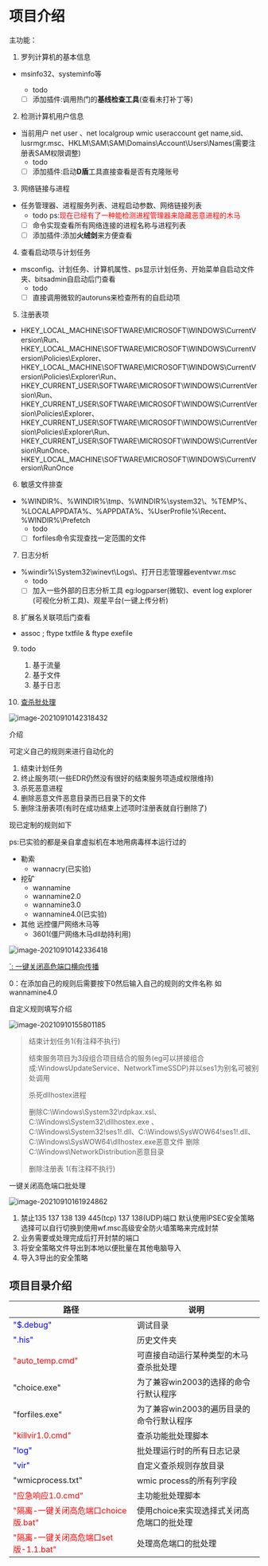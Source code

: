 # 项目介绍

主功能：

1. 罗列计算机的基本信息 

* msinfo32、systeminfo等
  * todo
  
  * [ ] 添加插件:调用热门的**基线检查工具**(查看未打补丁等)

2. 检测计算机用户信息 

* 当前用户 net user 、net localgroup wmic useraccount get name,sid、lusrmgr.msc、HKLM\SAM\SAM\Domains\Account\Users\Names(需要注册表SAM权限调整)
  * todo
  * [ ] 添加插件:启动**D盾**工具直接查看是否有克隆账号

3. 网络链接与进程 

* 任务管理器、进程服务列表、进程启动参数、网络链接列表
  * todo ps:<font color=red>现在已经有了一种能检测进程管理器来隐藏恶意进程的木马</font>
  * [ ] 命令实现查看所有网络连接的进程名称与进程列表
  * [ ] 添加插件:添加**火绒剑**来方便查看

4. 查看启动项与计划任务

* msconfig、计划任务、计算机属性、ps显示计划任务、开始菜单自启动文件夹、bitsadmin自启动后门查看
  * todo
  * [ ] 直接调用微软的autoruns来检查所有的自启动项

5. 注册表项

* HKEY_LOCAL_MACHINE\SOFTWARE\MICROSOFT\WINDOWS\CurrentVersion\Run、HKEY_LOCAL_MACHINE\SOFTWARE\MICROSOFT\WINDOWS\CurrentVersion\Policies\Explorer、HKEY_LOCAL_MACHINE\SOFTWARE\MICROSOFT\WINDOWS\CurrentVersion\Policies\Explorer\Run、HKEY_CURRENT_USER\SOFTWARE\MICROSOFT\WINDOWS\CurrentVersion\Run、HKEY_CURRENT_USER\SOFTWARE\MICROSOFT\WINDOWS\CurrentVersion\Policies\Explorer、HKEY_CURRENT_USER\SOFTWARE\MICROSOFT\WINDOWS\CurrentVersion\Policies\Explorer\Run、HKEY_CURRENT_USER\SOFTWARE\MICROSOFT\WINDOWS\CurrentVersion\RunOnce、HKEY_LOCAL_MACHINE\SOFTWARE\MICROSOFT\WINDOWS\CurrentVersion\RunOnce

6. 敏感文件排查

* %WINDIR%、%WINDIR%\tmp、%WINDIR%\system32\、%TEMP%、%LOCALAPPDATA%、%APPDATA%、%UserProfile%\Recent、%WINDIR%\Prefetch
  * todo
  * [ ] forfiles命令实现查找一定范围的文件

7. 日志分析

* %windir%\System32\winevt\Logs\、打开日志管理器eventvwr.msc
  * todo
  * [ ] 加入一些外部的日志分析工具 eg:logparser(微软)、event log explorer (可视化分析工具)、观星平台(一键上传分析)

8. 扩展名关联项后门查看

* assoc ; ftype txtfile & ftype exefile

9. todo
   1. 基于流量
   2. 基于文件
   3. 基于日志

0. <font color=green>[查杀批处理](#1)</font>

![image-20210910142318432](./.assets/image-20210910142318432.png)

<a name="1">介绍</a>

可定义自己的规则来进行自动化的

1. 结束计划任务
2. 终止服务项(一些EDR仍然没有很好的结束服务项造成权限维持)
3. 杀死恶意进程
4. 删除恶意文件恶意目录而已目录下的文件
5. 删除注册表项(有时在成功结束上述项时注册表就自行删除了)

现已定制的规则如下

ps:已实验的都是亲自拿虚拟机在本地用病毒样本运行过的

* 勒索
  * wannacry(已实验)
* 挖矿
  * wannamine
  * wannamine2.0
  * wannamine3.0
  * wannamine4.0(已实验)
* 其他 远控僵尸网络木马等
  * 3601(僵尸网络木马dll劫持利用)

![image-20210910142336418](./.assets/image-20210910142336418.png)

[`: 一键关闭高危端口横向传播](#2)

0：在添加自己的规则后需要按下0然后输入自己的规则的文件名称 如wannamine4.0

自定义规则填写介绍

![image-20210910155801185](./.assets/image-20210910155801185.png)

> 结束计划任务1(有注释不执行)
>
> 结束服务项目为3段组合项目结合的服务(eg可以拼接组合成:WindowsUpdateService、NetworkTimeSSDP)并以ses1为别名可被别处调用
>
> 杀死dllhostex进程
>
> 删除C:\Windows\System32\rdpkax.xsl、C:\Windows\System32\dllhostex.exe 、C:\Windows\System32\!ses1!.dll、C:\Windows\SysWOW64\!ses1!.dll、C:\Windows\SysWOW64\dllhostex.exe恶意文件 删除C:\Windows\NetworkDistribution恶意目录
>
> 删除注册表 1(有注释不执行)

<a name=2>一键关闭高危端口批处理</a>

![image-20210910161924862](.assets/image-20210910161924862.png)

1. 禁止135 137 138 139 445(tcp) 137 138(UDP)端口 默认使用IPSEC安全策略 选择可以自行切换到使用wf.msc高级安全防火墙策略来完成封禁
2. 业务需要或处理完成后打开封禁的端口
3. 将安全策略文件导出到本地以便批量在其他电脑导入
4. 导入3导出的安全策略

## 项目目录介绍

路径|说明
---|---
<font color=blue>"$.debug"</font> 													|调试目录
<font color=blue>".his"</font>|					 										历史文件夹
<font color=red>"auto_temp.cmd"</font>			|					   	可直接自动运行某种类型的木马查杀批处理				
"choice.exe"		|										为了兼容win2003的选择的命令行默认程序
"forfiles.exe"				|						   	为了兼容win2003的遍历目录的命令行默认程序
<font color=red>"killvir1.0.cmd"</font>		|							   	查杀功能批处理脚本
<font color=blue>"log"</font>		|												 	批处理运行时的所有日志记录
<font color=blue>"vir"</font>			|											 	自定义查杀规则存放目录
"wmicprocess.txt"					|		     	wmic process的所有列字段	
<font color=red>"应急响应1.0.cmd"</font>	|								主功能批处理脚本
<font color=red>"隔离-一键关闭高危端口choice版.bat"</font>	|使用choice来实现选择式关闭高危端口的批处理
<font color=red>"隔离-一键关闭高危端口set版-1.1.bat" </font>   |处理高危端口的批处理


